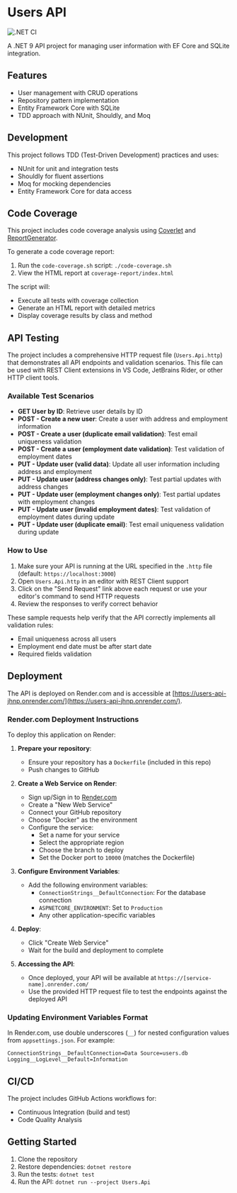 # Users API

![.NET CI](https://github.com/yourusername/Users/actions/workflows/dotnet-ci.yml/badge.svg)

A .NET 9 API project for managing user information with EF Core and SQLite integration.

## Features

- User management with CRUD operations
- Repository pattern implementation
- Entity Framework Core with SQLite
- TDD approach with NUnit, Shouldly, and Moq

## Development

This project follows TDD (Test-Driven Development) practices and uses:

- NUnit for unit and integration tests
- Shouldly for fluent assertions
- Moq for mocking dependencies
- Entity Framework Core for data access

## Code Coverage

This project includes code coverage analysis using [Coverlet](https://github.com/coverlet-coverage/coverlet) and [ReportGenerator](https://github.com/danielpalme/ReportGenerator).

To generate a code coverage report:

1. Run the `code-coverage.sh` script: `./code-coverage.sh`
2. View the HTML report at `coverage-report/index.html`

The script will:
- Execute all tests with coverage collection
- Generate an HTML report with detailed metrics
- Display coverage results by class and method

## API Testing

The project includes a comprehensive HTTP request file (`Users.Api.http`) that demonstrates all API endpoints and validation scenarios. This file can be used with REST Client extensions in VS Code, JetBrains Rider, or other HTTP client tools.

### Available Test Scenarios

- **GET User by ID**: Retrieve user details by ID
- **POST - Create a new user**: Create a user with address and employment information
- **POST - Create a user (duplicate email validation)**: Test email uniqueness validation
- **POST - Create a user (employment date validation)**: Test validation of employment dates
- **PUT - Update user (valid data)**: Update all user information including address and employment
- **PUT - Update user (address changes only)**: Test partial updates with address changes
- **PUT - Update user (employment changes only)**: Test partial updates with employment changes
- **PUT - Update user (invalid employment dates)**: Test validation of employment dates during update
- **PUT - Update user (duplicate email)**: Test email uniqueness validation during update

### How to Use

1. Make sure your API is running at the URL specified in the `.http` file (default: `https://localhost:3000`)
2. Open `Users.Api.http` in an editor with REST Client support
3. Click on the "Send Request" link above each request or use your editor's command to send HTTP requests
4. Review the responses to verify correct behavior

These sample requests help verify that the API correctly implements all validation rules:
- Email uniqueness across all users
- Employment end date must be after start date
- Required fields validation

## Deployment

The API is deployed on Render.com and is accessible at [https://users-api-jhnp.onrender.com/](https://users-api-jhnp.onrender.com/).

### Render.com Deployment Instructions

To deploy this application on Render:

1. **Prepare your repository**:
   - Ensure your repository has a `Dockerfile` (included in this repo)
   - Push changes to GitHub

2. **Create a Web Service on Render**:
   - Sign up/Sign in to [Render.com](https://render.com)
   - Create a "New Web Service"
   - Connect your GitHub repository
   - Choose "Docker" as the environment
   - Configure the service:
     - Set a name for your service
     - Select the appropriate region
     - Choose the branch to deploy
     - Set the Docker port to `10000` (matches the Dockerfile)

3. **Configure Environment Variables**:
   - Add the following environment variables:
     - `ConnectionStrings__DefaultConnection`: For the database connection
     - `ASPNETCORE_ENVIRONMENT`: Set to `Production`
     - Any other application-specific variables

4. **Deploy**:
   - Click "Create Web Service"
   - Wait for the build and deployment to complete

5. **Accessing the API**:
   - Once deployed, your API will be available at `https://[service-name].onrender.com/`
   - Use the provided HTTP request file to test the endpoints against the deployed API

### Updating Environment Variables Format

In Render.com, use double underscores (`__`) for nested configuration values from `appsettings.json`. For example:

```
ConnectionStrings__DefaultConnection=Data Source=users.db
Logging__LogLevel__Default=Information
```

## CI/CD

The project includes GitHub Actions workflows for:
- Continuous Integration (build and test)
- Code Quality Analysis

## Getting Started

1. Clone the repository
2. Restore dependencies: `dotnet restore`
3. Run the tests: `dotnet test`
4. Run the API: `dotnet run --project Users.Api` 